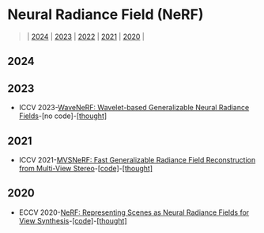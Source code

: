 # Neural Radiance Field (NeRF)

> | [2024](#2024) | [2023](#2023) | [2022](#2022) | [2021](#2021) | [2020](#2020) |
## 2024

## 2023
- ICCV 2023-[WaveNeRF: Wavelet-based Generalizable Neural Radiance Fields](https://arxiv.org/abs/2308.04826)-[no code]-[[thought]]()

## 2021

- ICCV 2021-[MVSNeRF: Fast Generalizable Radiance Field Reconstruction from Multi-View Stereo](https://arxiv.org/abs/2103.15595)-[[code]](https://github.com/apchenstu/mvsnerf)-[[thought]]()
  
## 2020
- ECCV 2020-[NeRF: Representing Scenes as Neural Radiance Fields for View Synthesis](https://arxiv.org/pdf/2003.08934.pdf)-[[code]](https://github.com/bmild/nerf)-[[thought]]()
